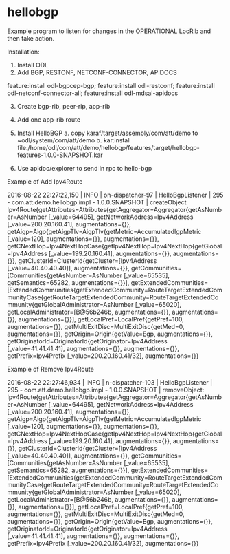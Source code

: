 # hellobgp

Example program to listen for changes in the OPERATIONAL LocRib and then take action.

Installation:

1. Install ODL 
2. Add BGP, RESTONF, NETCONF-CONNECTOR, APIDOCS 

feature:install odl-bgpcep-bgp; feature:install odl-restconf; feature:install odl-netconf-connector-all; feature:install odl-mdsal-apidocs

3. Create bgp-rib, peer-rip, app-rib

4. Add one app-rib route

5. Install HelloBGP
    a. copy karaf/target/assembly/com/att/demo to ~odl/system/com/att/demo
    b. kar:install file:/home/odl/com/att/demo/hellobgp/features/target/hellobgp-features-1.0.0-SNAPSHOT.kar

6. Use apidoc/explorer to send in rpc to hello-bgp

Example of Add Ipv4Route

2016-08-22 22:27:22,150 | INFO  | on-dispatcher-97 | HelloBgpListener                 | 295 - com.att.demo.hellobgp.impl - 1.0.0.SNAPSHOT | createObject Ipv4Route{getAttributes=Attributes{getAggregator=Aggregator{getAsNumber=AsNumber [_value=64495], getNetworkAddress=Ipv4Address [_value=200.20.160.41], augmentations={}}, getAigp=Aigp{getAigpTlv=AigpTlv{getMetric=AccumulatedIgpMetric [_value=120], augmentations={}}, augmentations={}}, getCNextHop=Ipv4NextHopCase{getIpv4NextHop=Ipv4NextHop{getGlobal=Ipv4Address [_value=199.20.160.41], augmentations={}}, augmentations={}}, getClusterId=ClusterId{getCluster=[Ipv4Address [_value=40.40.40.40]], augmentations={}}, getCommunities=[Communities{getAsNumber=AsNumber [_value=65535], getSemantics=65282, augmentations={}}], getExtendedCommunities=[ExtendedCommunities{getExtendedCommunity=RouteTargetExtendedCommunityCase{getRouteTargetExtendedCommunity=RouteTargetExtendedCommunity{getGlobalAdministrator=AsNumber [_value=65020], getLocalAdministrator=[B@56b246b, augmentations={}}, augmentations={}}, augmentations={}}], getLocalPref=LocalPref{getPref=100, augmentations={}}, getMultiExitDisc=MultiExitDisc{getMed=0, augmentations={}}, getOrigin=Origin{getValue=Egp, augmentations={}}, getOriginatorId=OriginatorId{getOriginator=Ipv4Address [_value=41.41.41.41], augmentations={}}, augmentations={}}, getPrefix=Ipv4Prefix [_value=200.20.160.41/32], augmentations={}}


Example of Remove Ipv4Route

2016-08-22 22:27:46,934 | INFO  | n-dispatcher-103 | HelloBgpListener                 | 295 - com.att.demo.hellobgp.impl - 1.0.0.SNAPSHOT | removeObject: Ipv4Route{getAttributes=Attributes{getAggregator=Aggregator{getAsNumber=AsNumber [_value=64495], getNetworkAddress=Ipv4Address [_value=200.20.160.41], augmentations={}}, getAigp=Aigp{getAigpTlv=AigpTlv{getMetric=AccumulatedIgpMetric [_value=120], augmentations={}}, augmentations={}}, getCNextHop=Ipv4NextHopCase{getIpv4NextHop=Ipv4NextHop{getGlobal=Ipv4Address [_value=199.20.160.41], augmentations={}}, augmentations={}}, getClusterId=ClusterId{getCluster=[Ipv4Address [_value=40.40.40.40]], augmentations={}}, getCommunities=[Communities{getAsNumber=AsNumber [_value=65535], getSemantics=65282, augmentations={}}], getExtendedCommunities=[ExtendedCommunities{getExtendedCommunity=RouteTargetExtendedCommunityCase{getRouteTargetExtendedCommunity=RouteTargetExtendedCommunity{getGlobalAdministrator=AsNumber [_value=65020], getLocalAdministrator=[B@56b246b, augmentations={}}, augmentations={}}, augmentations={}}], getLocalPref=LocalPref{getPref=100, augmentations={}}, getMultiExitDisc=MultiExitDisc{getMed=0, augmentations={}}, getOrigin=Origin{getValue=Egp, augmentations={}}, getOriginatorId=OriginatorId{getOriginator=Ipv4Address [_value=41.41.41.41], augmentations={}}, augmentations={}}, getPrefix=Ipv4Prefix [_value=200.20.160.41/32], augmentations={}}
